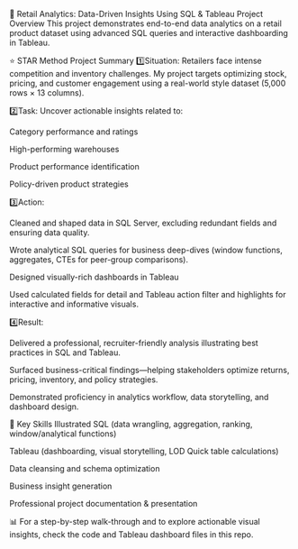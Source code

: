 🛒 Retail Analytics: Data-Driven Insights Using SQL & Tableau
Project Overview
This project demonstrates end-to-end data analytics on a retail product dataset using advanced SQL queries and interactive dashboarding in Tableau.

⭐ STAR Method Project Summary
1️⃣Situation:
Retailers face intense competition and inventory challenges. My project targets optimizing stock, pricing, and customer engagement using a real-world style dataset (5,000 rows × 13 columns).

2️⃣Task:
Uncover actionable insights related to:

Category performance and ratings

High-performing warehouses

Product performance identification

Policy-driven product strategies

3️⃣Action:

Cleaned and shaped data in SQL Server, excluding redundant fields and ensuring data quality.

Wrote analytical SQL queries for business deep-dives (window functions, aggregates, CTEs for peer-group comparisons).

Designed visually-rich dashboards in Tableau

Used calculated fields for detail and Tableau action filter and highlights for interactive and informative visuals.

4️⃣Result:

Delivered a professional, recruiter-friendly analysis illustrating best practices in SQL and Tableau.

Surfaced business-critical findings—helping stakeholders optimize returns, pricing, inventory, and policy strategies.

Demonstrated proficiency in analytics workflow, data storytelling, and dashboard design.

🚀 Key Skills Illustrated
SQL (data wrangling, aggregation, ranking, window/analytical functions)

Tableau (dashboarding, visual storytelling, LOD Quick table calculations)

Data cleansing and schema optimization

Business insight generation

Professional project documentation & presentation

📊 For a step-by-step walk-through and to explore actionable visual insights, check the code and Tableau dashboard files in this repo.
